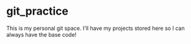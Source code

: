 # git_practice

This is my personal git space. I'll have my projects stored here so I can always have the base code!
